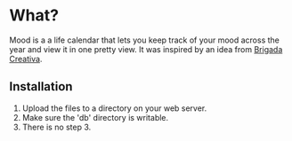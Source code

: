 # What?

Mood is a a life calendar that lets you keep track of your mood across the year and view it in one pretty view. It was inspired by an idea from [Brigada Creativa](http://brigadacreativa.bigcartel.com/product/life-calendar-how-was-your-day).

## Installation

1. Upload the files to a directory on your web server.
2. Make sure the 'db' directory is writable.
3. There is no step 3.